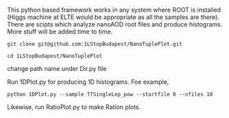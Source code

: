 This python based framework works in any system where ROOT is installed (Higgs machine at ELTE would be appropriate as all the samples are there).
There are scipts which analyze nanoAOD root files and produce histograms.
More stuff will be added time to time.

```
git clone git@github.com:1LStopBudapest/NanoTuplePlot.git

cd 1LStopBudapest/NanoTuplePlot

```
change path name under Dir.py file

Run 1DPlot.py for producing 1D histograms.
Foe example,

```
python 1DPlot.py --sample TTSingleLep_pow --startfile 0 --nfiles 10

```

Likewise, run RatioPlot.py to make Ration plots.
